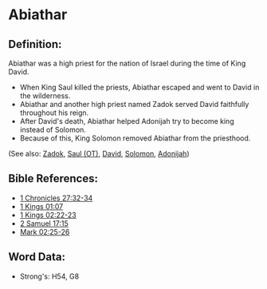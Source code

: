 # Abiathar #

## Definition: ##

Abiathar was a high priest for the nation of Israel during the time of King David.

* When King Saul killed the priests, Abiathar escaped and went to David in the wilderness.
* Abiathar and another high priest named Zadok served David faithfully throughout his reign.
* After David's death, Abiathar helped Adonijah try to become king instead of Solomon. 
* Because of this, King Solomon removed Abiathar from the priesthood.

(See also: [Zadok](../names/zadok.md), [Saul (OT)](../names/saul.md), [David](../names/david.md), [Solomon](../names/solomon.md), [Adonijah](../names/adonijah.md))

## Bible References: ##

* [1 Chronicles 27:32-34](rc://en/tn/help/1ch/27/32)
* [1 Kings 01:07](rc://en/tn/help/1ki/01/07)
* [1 Kings 02:22-23](rc://en/tn/help/1ki/02/22)
* [2 Samuel 17:15](rc://en/tn/help/2sa/17/15)
* [Mark 02:25-26](rc://en/tn/help/mrk/02/25)

## Word Data: ##

* Strong's: H54, G8
